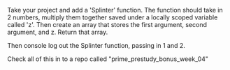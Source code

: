Take your project and add a 'Splinter' function. The function should take in 2 numbers, multiply them together saved under a locally scoped variable called 'z'. Then create an array that stores the first argument, second argument, and z. Return that array.

Then console log out the Splinter function, passing in 1 and 2.

Check all of this in to a repo called "prime_prestudy_bonus_week_04"

